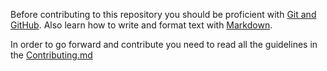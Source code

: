
Before contributing to this repository you should be proficient with [Git and GitHub](https://guides.github.com/activities/hello-world/). Also learn how to write and format text with [Markdown](https://guides.github.com/features/mastering-markdown/).

In order to go forward and contribute you need to read all the guidelines in the [Contributing.md](https://www.github.com/rahul1116/internship/blob/master/Contributing.md)
